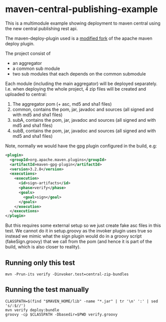 <!---
 Licensed to the Apache Software Foundation (ASF) under one or more
 contributor license agreements.  See the NOTICE file distributed with
 this work for additional information regarding copyright ownership.
 The ASF licenses this file to You under the Apache License, Version 2.0
 (the "License"); you may not use this file except in compliance with
 the License.  You may obtain a copy of the License at

      http://www.apache.org/licenses/LICENSE-2.0

 Unless required by applicable law or agreed to in writing, software
 distributed under the License is distributed on an "AS IS" BASIS,
 WITHOUT WARRANTIES OR CONDITIONS OF ANY KIND, either express or implied.
 See the License for the specific language governing permissions and
 limitations under the License.
-->
# maven-central-publishing-example

This is a multimodule example showing deployment to maven central 
using the new central publishing rest api.

The maven-deploy-plugin used is a [modified fork](https://github.com/perNyfelt/maven-deploy-plugin/tree/add_central_support) of the apache maven deploy plugin.

The project consist of 
- an aggregator
- a common sub module
- two sub modules that each depends on the common submodule

Each module (including the main aggregator) will be deployed separately.
I.e. when deploying the whole project, 4 zip files will be created and uploaded to central:
1. The aggregator pom (+ asc, md5 and sha1 files)
2. common, contains the pom, jar, javadoc and sources (all signed and with md5 and sha1 files)
3. subA, contains the pom, jar, javadoc and sources (all signed and with md5 and sha1 files)  
4. subB, contains the pom, jar, javadoc and sources (all signed and with md5 and sha1 files)  

Note, normally we would have the gpg plugin configured in the build, e.g:
```xml
<plugin>
  <groupId>org.apache.maven.plugins</groupId>
  <artifactId>maven-gpg-plugin</artifactId>
  <version>3.2.8</version>
  <executions>
    <execution>
      <id>sign-artifacts</id>
      <phase>verify</phase>
      <goals>
        <goal>sign</goal>
      </goals>
    </execution>
  </executions>
</plugin>
```
But this requires some external setup so we just create fake asc files in this test. 
We cannot do it in setup.groovy as the invoker plugin uses <cloneClean>true</cloneClean> so
instead we mimic what the sign plugin would do in a groovy script (fakeSign.groovy) that we
call from the pom (and hence it is part of the build, which is also closer to reality).

## Running only this test
```shell
mvn -Prun-its verify -Dinvoker.test=central-zip-bundles
```

## Running the test manually
```shell
CLASSPATH=$(find "$MAVEN_HOME/lib" -name "*.jar" | tr '\n' ':' | sed 's/:$//')
mvn verify deploy:bundle
groovy -cp $CLASSPATH -Dbasedir=$PWD verify.groovy
```



